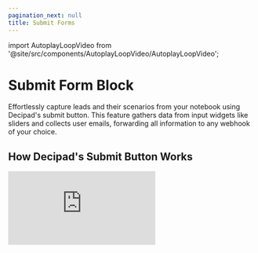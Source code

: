 ```yaml
---
pagination_next: null
title: Submit Forms
---
```


import AutoplayLoopVideo from '@site/src/components/AutoplayLoopVideo/AutoplayLoopVideo';

# Submit Form Block

Effortlessly capture leads and their scenarios from your notebook using Decipad's submit button. This feature gathers data from input widgets like sliders and collects user emails, forwarding all information to any webhook of your choice.

## How Decipad's Submit Button Works

<div style={{position: 'relative', paddingBottom: '59.01639344262295%', height: 0}}>
  <iframe src="https://www.loom.com/embed/cebd0b65f75447cfb1ea44395be858f8?sid=d3956e08-af44-43ef-a5fe-42827ecad20e?hide_owner=true&hide_share=true&hide_title=true&hideEmbedTopBar=true" frameBorder={0} webkitallowfullscreen mozallowfullscreen allowFullScreen style={{position: 'absolute', top: 0, left: 0, width: '100%', height: '100%'}} />
</div>

### Getting Started

1. **Create Your Notebook**: Begin by creating your notebook and adding all the necessary inputs you wish to collect. Utilize [widgets](/quick-start/widgets) to make your notebook interactive for readers.

2. **Add the Submit Form Block**: To enable data collection, insert the Submit Form Block. Simply type `/` on an empty paragraph, search for "Submit Form," and click to insert it.

3. **Get Your Submission URL (Webhook)**: Before sharing your notebook, configure the Submit Form Block with a Webhook URL where the notebook data will be sent. [See an example setup using Zapier to send data to a Google Sheet below](/advanced/forms/#example-integration-with-zapier-and-google-sheets).

4. **Add Webhook**: Click the plus `+` button on your "Submit Form Block" to open the "Integration Settings" panel. Create a new secret and paste the Webhook URL into the provided field.

5. **Connect Your Submit Form Block**: Return to your notebook and configure the submit button by selecting the connection you've just established using the "Select Your Target URL" picker.

6. **Publish Your Notebook**: Now you can [publish and share your notebook](/share/publish). When someone uses the `Submit Form Block`, all the notebook data with their emails will be sent to your webhook.

### Example: Integration with Zapier and Google Sheets

1. **Create a New Zap**:

   - Navigate to Zapier and create a new Zap.
   - Choose "Webhooks" as the trigger and select the "Catch Hook" event.

2. **Obtaining the Webhook URL**:

   - After setting up the trigger, get the Webhook URL provided by Zapier.
   - Copy this URL as it will be used in the Submit Form Block.

3. **Adding Webhook URL to Decipad Secrets**:

   - In your Decipad notebook, click the plus icon and add a new secret named "Zapier-Catch Hook."
   - Paste the Webhook URL into the provided field.

4. **Setting up Google Sheets Action**:

   - In the Zapier Zap editor, add a Google Sheets action.
   - Choose "Create Spreadsheet Row" as the event.
   - Choose the spreadsheet and worksheet where the form data will be inserted.

5. **Mapping Data Fields**:

   - Submit your Decipad form so all fields show up on your Zap editor.
   - Map the Decipad input fields to the corresponding columns in the spreadsheet.

6. **Test Your Setup**:

   - Test the Zap by manually triggering it and verifying that data is correctly inserted into the Google Sheets.

7. **Publishing the Zap**:

   - Once satisfied with the test results, publish the Zap to make it live.

8. **Publishing Your Notebook**:
   - [Make your notebook public](/share/publish) and share its URL to start collecting data.
